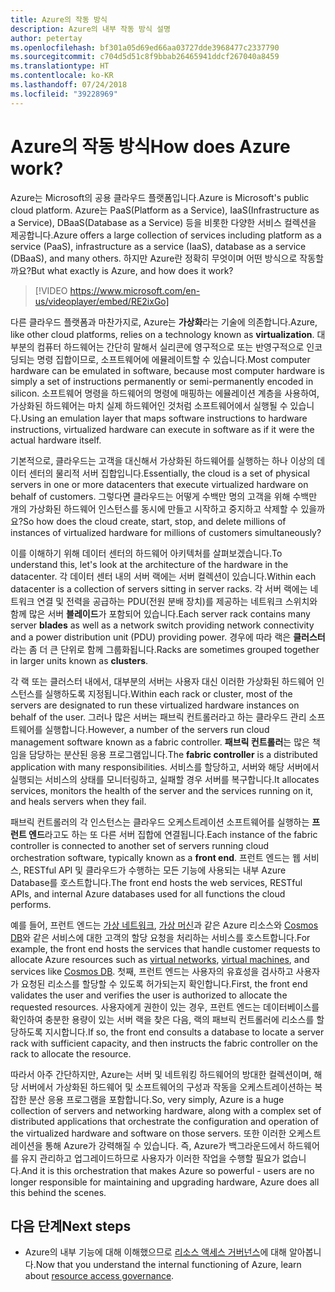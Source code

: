 ```yaml
---
title: Azure의 작동 방식
description: Azure의 내부 작동 방식 설명
author: petertay
ms.openlocfilehash: bf301a05d69ed66aa03727dde3968477c2337790
ms.sourcegitcommit: c704d5d51c8f9bbab26465941ddcf267040a8459
ms.translationtype: HT
ms.contentlocale: ko-KR
ms.lasthandoff: 07/24/2018
ms.locfileid: "39228969"
---
```

# <a name="how-does-azure-work"></a><span data-ttu-id="178cf-103">Azure의 작동 방식</span><span class="sxs-lookup"><span data-stu-id="178cf-103">How does Azure work?</span></span>

<span data-ttu-id="178cf-104">Azure는 Microsoft의 공용 클라우드 플랫폼입니다.</span><span class="sxs-lookup"><span data-stu-id="178cf-104">Azure is Microsoft's public cloud platform.</span></span> <span data-ttu-id="178cf-105">Azure는 PaaS(Platform as a Service), IaaS(Infrastructure as a Service), DBaaS(Database as a Service) 등을 비롯한 다양한 서비스 컬렉션을 제공합니다.</span><span class="sxs-lookup"><span data-stu-id="178cf-105">Azure offers a large collection of services including platform as a service (PaaS), infrastructure as a service (IaaS), database as a service (DBaaS), and many others.</span></span> <span data-ttu-id="178cf-106">하지만 Azure란 정확히 무엇이며 어떤 방식으로 작동할까요?</span><span class="sxs-lookup"><span data-stu-id="178cf-106">But what exactly is Azure, and how does it work?</span></span>

> [!VIDEO https://www.microsoft.com/en-us/videoplayer/embed/RE2ixGo] 

<span data-ttu-id="178cf-107">다른 클라우드 플랫폼과 마찬가지로, Azure는 **가상화**라는 기술에 의존합니다.</span><span class="sxs-lookup"><span data-stu-id="178cf-107">Azure, like other cloud platforms, relies on a technology known as **virtualization**.</span></span> <span data-ttu-id="178cf-108">대부분의 컴퓨터 하드웨어는 간단히 말해서 실리콘에 영구적으로 또는 반영구적으로 인코딩되는 명령 집합이므로, 소프트웨어에 에뮬레이트할 수 있습니다.</span><span class="sxs-lookup"><span data-stu-id="178cf-108">Most computer hardware can be emulated in software, because most computer hardware is simply a set of instructions permanently or semi-permanently encoded in silicon.</span></span> <span data-ttu-id="178cf-109">소프트웨어 명령을 하드웨어의 명령에 매핑하는 에뮬레이션 계층을 사용하여, 가상화된 하드웨어는 마치 실제 하드웨어인 것처럼 소프트웨어에서 실행될 수 있습니다.</span><span class="sxs-lookup"><span data-stu-id="178cf-109">Using an emulation layer that maps software instructions to hardware instructions, virtualized hardware can execute in software as if it were the actual hardware itself.</span></span>

<span data-ttu-id="178cf-110">기본적으로, 클라우드는 고객을 대신해서 가상화된 하드웨어를 실행하는 하나 이상의 데이터 센터의 물리적 서버 집합입니다.</span><span class="sxs-lookup"><span data-stu-id="178cf-110">Essentially, the cloud is a set of physical servers in one or more datacenters that execute virtualized hardware on behalf of customers.</span></span> <span data-ttu-id="178cf-111">그렇다면 클라우드는 어떻게 수백만 명의 고객을 위해 수백만 개의 가상화된 하드웨어 인스턴스를 동시에 만들고 시작하고 중지하고 삭제할 수 있을까요?</span><span class="sxs-lookup"><span data-stu-id="178cf-111">So how does the cloud create, start, stop, and delete millions of instances of virtualized hardware for millions of customers simultaneously?</span></span>

<span data-ttu-id="178cf-112">이를 이해하기 위해 데이터 센터의 하드웨어 아키텍처를 살펴보겠습니다.</span><span class="sxs-lookup"><span data-stu-id="178cf-112">To understand this, let's look at the architecture of the hardware in the datacenter.</span></span>  <span data-ttu-id="178cf-113">각 데이터 센터 내의 서버 랙에는 서버 컬렉션이 있습니다.</span><span class="sxs-lookup"><span data-stu-id="178cf-113">Within each datacenter is a collection of servers sitting in server racks.</span></span> <span data-ttu-id="178cf-114">각 서버 랙에는 네트워크 연결 및 전력을 공급하는 PDU(전원 분배 장치)를 제공하는 네트워크 스위치와 함께 많은 서버 **블레이드**가 포함되어 있습니다.</span><span class="sxs-lookup"><span data-stu-id="178cf-114">Each server rack contains many server **blades** as well as a network switch providing network connectivity and a power distribution unit (PDU) providing power.</span></span> <span data-ttu-id="178cf-115">경우에 따라 랙은 **클러스터**라는 좀 더 큰 단위로 함께 그룹화됩니다.</span><span class="sxs-lookup"><span data-stu-id="178cf-115">Racks are sometimes grouped together in larger units known as **clusters**.</span></span> 

<span data-ttu-id="178cf-116">각 랙 또는 클러스터 내에서, 대부분의 서버는 사용자 대신 이러한 가상화된 하드웨어 인스턴스를 실행하도록 지정됩니다.</span><span class="sxs-lookup"><span data-stu-id="178cf-116">Within each rack or cluster, most of the servers are designated to run these virtualized hardware instances on behalf of the user.</span></span> <span data-ttu-id="178cf-117">그러나 많은 서버는 패브릭 컨트롤러라고 하는 클라우드 관리 소프트웨어를 실행합니다.</span><span class="sxs-lookup"><span data-stu-id="178cf-117">However, a number of the servers run cloud management software known as a fabric controller.</span></span> <span data-ttu-id="178cf-118">**패브릭 컨트롤러**는 많은 책임을 담당하는 분산된 응용 프로그램입니다.</span><span class="sxs-lookup"><span data-stu-id="178cf-118">The **fabric controller** is a distributed application with many responsibilities.</span></span> <span data-ttu-id="178cf-119">서비스를 할당하고, 서버와 해당 서버에서 실행되는 서비스의 상태를 모니터링하고, 실패할 경우 서버를 복구합니다.</span><span class="sxs-lookup"><span data-stu-id="178cf-119">It allocates services, monitors the health of the server and the services running on it, and heals servers when they fail.</span></span>

<span data-ttu-id="178cf-120">패브릭 컨트롤러의 각 인스턴스는 클라우드 오케스트레이션 소프트웨어를 실행하는 **프런트 엔드**라고도 하는 또 다른 서버 집합에 연결됩니다.</span><span class="sxs-lookup"><span data-stu-id="178cf-120">Each instance of the fabric controller is connected to another set of servers running cloud orchestration software, typically known as a **front end**.</span></span> <span data-ttu-id="178cf-121">프런트 엔드는 웹 서비스, RESTful API 및 클라우드가 수행하는 모든 기능에 사용되는 내부 Azure Database를 호스트합니다.</span><span class="sxs-lookup"><span data-stu-id="178cf-121">The front end hosts the web services, RESTful APIs, and internal Azure databases used for all functions the cloud performs.</span></span> 

<span data-ttu-id="178cf-122">예를 들어, 프런트 엔드는 [가상 네트워크][vnet], [가상 머신][vms]과 같은 Azure 리소스와 [Cosmos DB][cosmosdb]와 같은 서비스에 대한 고객의 할당 요청을 처리하는 서비스를 호스트합니다.</span><span class="sxs-lookup"><span data-stu-id="178cf-122">For example, the front end hosts the services that handle customer requests to allocate Azure resources such as [virtual networks][vnet], [virtual machines][vms], and services like [Cosmos DB][cosmosdb].</span></span> <span data-ttu-id="178cf-123">첫째, 프런트 엔드는 사용자의 유효성을 검사하고 사용자가 요청된 리소스를 할당할 수 있도록 허가되는지 확인합니다.</span><span class="sxs-lookup"><span data-stu-id="178cf-123">First, the front end validates the user and verifies the user is authorized to allocate the requested resources.</span></span> <span data-ttu-id="178cf-124">사용자에게 권한이 있는 경우, 프런트 엔드는 데이터베이스를 확인하여 충분한 용량이 있는 서버 랙을 찾은 다음, 랙의 패브릭 컨트롤러에 리소스를 할당하도록 지시합니다.</span><span class="sxs-lookup"><span data-stu-id="178cf-124">If so, the front end consults a database to locate a server rack with sufficient capacity, and then instructs the fabric controller on the rack to allocate the resource.</span></span>

<span data-ttu-id="178cf-125">따라서 아주 간단하지만, Azure는 서버 및 네트워킹 하드웨어의 방대한 컬렉션이며, 해당 서버에서 가상화된 하드웨어 및 소프트웨어의 구성과 작동을 오케스트레이션하는 복잡한 분산 응용 프로그램을 포함합니다.</span><span class="sxs-lookup"><span data-stu-id="178cf-125">So, very simply, Azure is a huge collection of servers and networking hardware, along with a complex set of distributed applications that orchestrate the configuration and operation of the virtualized hardware and software on those servers.</span></span> <span data-ttu-id="178cf-126">또한 이러한 오케스트레이션을 통해 Azure가 강력해질 수 있습니다. 즉, Azure가 백그라운드에서 하드웨어를 유지 관리하고 업그레이드하므로 사용자가 이러한 작업을 수행할 필요가 없습니다.</span><span class="sxs-lookup"><span data-stu-id="178cf-126">And it is this orchestration that makes Azure so powerful - users are no longer responsible for maintaining and upgrading hardware, Azure does all this behind the scenes.</span></span> 

## <a name="next-steps"></a><span data-ttu-id="178cf-127">다음 단계</span><span class="sxs-lookup"><span data-stu-id="178cf-127">Next steps</span></span>

* <span data-ttu-id="178cf-128">Azure의 내부 기능에 대해 이해했으므로 [리소스 액세스 거버넌스](governance-explainer.md)에 대해 알아봅니다.</span><span class="sxs-lookup"><span data-stu-id="178cf-128">Now that you understand the internal functioning of Azure, learn about [resource access governance](governance-explainer.md).</span></span> 

<!-- Links -->

[cosmosdb]: /azure/cosmos-db/introduction
[docs-add-users-to-aad]: /azure/active-directory/add-users-azure-active-directory?toc=/azure/architecture/cloud-adoption-guide/toc.json
[vms]: /azure/virtual-machines/
[vnet]: /azure/virtual-network/virtual-networks-overview
